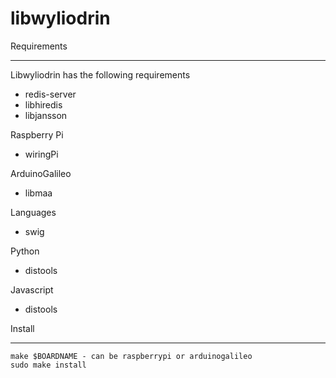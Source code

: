 libwyliodrin
============


Requirements
____________
Libwyliodrin has the following requirements
  * redis-server
  * libhiredis
  * libjansson

Raspberry Pi
  * wiringPi

ArduinoGalileo
  * libmaa

Languages
  * swig

Python
  * distools

Javascript
  * distools


Install
_______


    make $BOARDNAME - can be raspberrypi or arduinogalileo
    sudo make install
  

      


